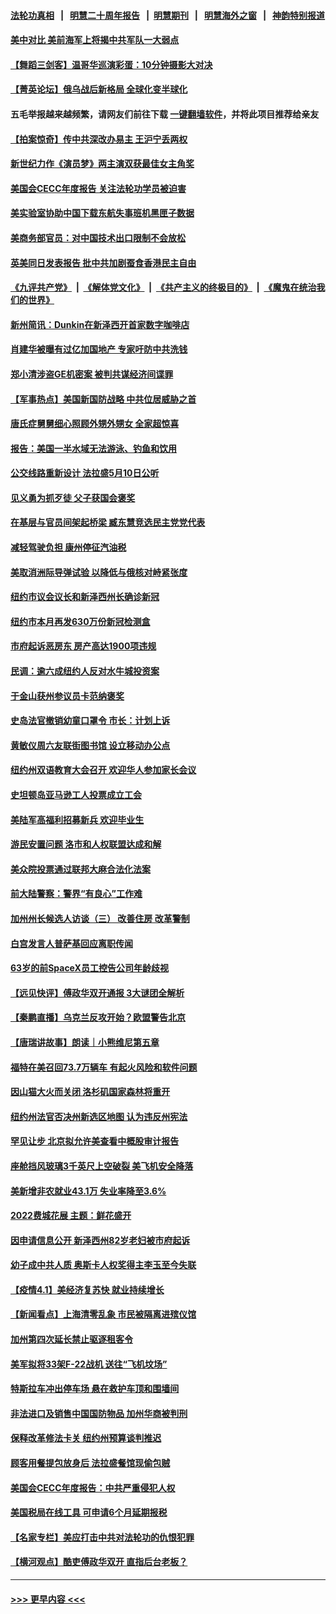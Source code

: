 #### [法轮功真相](https://github.com/gfw-breaker/truth/blob/master/README.md?t=0) &nbsp;&nbsp;|&nbsp;&nbsp; [明慧二十周年报告](https://github.com/gfw-breaker/mh-reports/blob/master/README.md?t=0) &nbsp;&nbsp;|&nbsp;&nbsp;[明慧期刊](https://github.com/gfw-breaker/mh-qikan) &nbsp;&nbsp;|&nbsp;&nbsp; [明慧海外之窗](https://github.com/gfw-breaker/mh-news/blob/master/README.md?t=0) &nbsp;&nbsp;|&nbsp;&nbsp; [神韵特别报道](https://github.com/gfw-breaker/mh-news/blob/master/shenyun.md?t=0)
#### [美中对比 美前海军上将揭中共军队一大弱点](../pages/nsc412/n13684986.md?t=04031602) 
#### [【舞蹈三剑客】温哥华巡演彩蛋：10分钟摄影大对决](../pages/nsc412/n13691759.md?t=04031602) 
#### [【菁英论坛】俄乌战后新格局 全球化变半球化](../pages/nsc412/n13691014.md?t=04031602) 
#### 五毛举报越来越频繁，请网友们前往下载 [一键翻墙软件](https://github.com/gfw-breaker/ssr-accounts)，并将此项目推荐给亲友
#### [【拍案惊奇】传中共深改办易主 王沪宁丢两权](../pages/nsc412/n13691255.md?t=04031602) 
#### [新世纪力作《演员梦》两主演双获最佳女主角奖](../pages/nsc412/n13689827.md?t=04031602) 
#### [美国会CECC年度报告 关注法轮功学员被迫害](../pages/nsc412/n13691316.md?t=04031602) 
#### [美实验室协助中国下载东航失事班机黑匣子数据](../pages/nsc412/n13691112.md?t=04031602) 
#### [美商务部官员：对中国技术出口限制不会放松](../pages/nsc412/n13691236.md?t=04031602) 
#### [英美同日发表报告 批中共加剧蚕食香港民主自由](../pages/nsc412/n13691287.md?t=04031602) 
#### [《九评共产党》](https://github.com/begood0513/9ping.md/blob/master/README.md) &nbsp;|&nbsp; [《解体党文化》](../../../../jtdwh.md/blob/master/README.md)  &nbsp;|&nbsp; [《共产主义的终极目的》](../../../../gczydzjmd.md/blob/master/README.md) &nbsp;|&nbsp; [《魔鬼在统治我们的世界》](../../../../mgztzwmdsj.md/blob/master/README.md) 
#### [新州简讯：Dunkin在新泽西开首家数字咖啡店](../pages/nsc412/n13686781.md?t=04031602) 
#### [肖建华被曝有过亿加国地产 专家吁防中共洗钱](../pages/nsc412/n13689005.md?t=04031602) 
#### [郑小清涉盗GE机密案 被判共谋经济间谍罪](../pages/nsc412/n13690284.md?t=04031602) 
#### [【军事热点】美国新国防战略 中共位居威胁之首](../pages/nsc412/n13689428.md?t=04031602) 
#### [唐氏症舅舅细心照顾外甥外甥女 全家超惊喜](../pages/nsc412/n13690504.md?t=04031602) 
#### [报告：美国一半水域无法游泳、钓鱼和饮用](../pages/nsc412/n13690138.md?t=04031602) 
#### [公交线路重新设计 法拉盛5月10日公听](../pages/nsc412/n13690243.md?t=04031602) 
#### [见义勇为抓歹徒 父子获国会褒奖](../pages/nsc412/n13690175.md?t=04031602) 
#### [在基层与官员间架起桥梁 臧东慧竞选民主党党代表](../pages/nsc412/n13690183.md?t=04031602) 
#### [减轻驾驶负担 康州停征汽油税](../pages/nsc412/n13690149.md?t=04031602) 
#### [美取消洲际导弹试验 以降低与俄核对峙紧张度](../pages/nsc412/n13690038.md?t=04031602) 
#### [纽约市议会议长和新泽西州长确诊新冠](../pages/nsc412/n13690157.md?t=04031602) 
#### [纽约市本月再发630万份新冠检测盒](../pages/nsc412/n13690180.md?t=04031602) 
#### [市府起诉恶房东 房产高达1900项违规](../pages/nsc412/n13690186.md?t=04031602) 
#### [民调：逾六成纽约人反对水牛城投资案](../pages/nsc412/n13690190.md?t=04031602) 
#### [于金山获州参议员卡范纳褒奖](../pages/nsc412/n13690193.md?t=04031602) 
#### [史岛法官撤销幼童口罩令 市长：计划上诉](../pages/nsc412/n13690217.md?t=04031602) 
#### [黄敏仪周六友联街图书馆 设立移动办公点](../pages/nsc412/n13690159.md?t=04031602) 
#### [纽约州双语教育大会召开  欢迎华人参加家长会议](../pages/nsc412/n13690155.md?t=04031602) 
#### [史坦顿岛亚马逊工人投票成立工会](../pages/nsc412/n13690152.md?t=04031602) 
#### [美陆军高福利招募新兵 欢迎毕业生](../pages/nsc412/n13690096.md?t=04031602) 
#### [游民安置问题 洛市和人权联盟达成和解](../pages/nsc412/n13690081.md?t=04031602) 
#### [美众院投票通过联邦大麻合法化法案](../pages/nsc412/n13689844.md?t=04031602) 
#### [前大陆警察：警界“有良心”工作难](../pages/nsc412/n13690040.md?t=04031602) 
#### [加州州长候选人访谈（三） 改善住房 改革警制](../pages/nsc412/n13689995.md?t=04031602) 
#### [白宫发言人普萨基回应离职传闻](../pages/nsc412/n13689747.md?t=04031602) 
#### [63岁的前SpaceX员工控告公司年龄歧视](../pages/nsc412/n13689921.md?t=04031602) 
#### [【远见快评】傅政华双开通报 3大谜团全解析](../pages/nsc412/n13689765.md?t=04031602) 
#### [【秦鹏直播】乌克兰反攻开始？欧盟警告北京](../pages/nsc412/n13688941.md?t=04031602) 
#### [【唐瑞讲故事】朗读｜小熊维尼第五章](../pages/nsc412/n13689709.md?t=04031602) 
#### [福特在美召回73.7万辆车 有起火风险和软件问题](../pages/nsc412/n13689733.md?t=04031602) 
#### [因山猫大火而关闭 洛杉矶国家森林将重开](../pages/nsc412/n13689703.md?t=04031602) 
#### [纽约州法官否决州新选区地图 认为违反州宪法](../pages/nsc412/n13687903.md?t=04031602) 
#### [罕见让步 北京拟允许美查看中概股审计报告](../pages/nsc412/n13689617.md?t=04031602) 
#### [座舱挡风玻璃3千英尺上空破裂 美飞机安全降落](../pages/nsc412/n13689505.md?t=04031602) 
#### [美新增非农就业43.1万 失业率降至3.6%](../pages/nsc412/n13689262.md?t=04031602) 
#### [2022费城花展 主题：鲜花盛开](../pages/nsc412/n13689283.md?t=04031602) 
#### [因申请信息公开 新泽西州82岁老妇被市府起诉](../pages/nsc412/n13686979.md?t=04031602) 
#### [幼子成中共人质 奥斯卡人权奖得主李玉至今失联](../pages/nsc412/n13687423.md?t=04031602) 
#### [【疫情4.1】美经济复苏快 就业持续增长](../pages/nsc412/n13688194.md?t=04031602) 
#### [【新闻看点】上海清零乱象 市民被隔离进殡仪馆](../pages/nsc412/n13687289.md?t=04031602) 
#### [加州第四次延长禁止驱逐租客令](../pages/nsc412/n13688252.md?t=04031602) 
#### [美军拟将33架F-22战机 送往“飞机坟场”](../pages/nsc412/n13687965.md?t=04031602) 
#### [特斯拉车冲出停车场 悬在救护车顶和围墙间](../pages/nsc412/n13688109.md?t=04031602) 
#### [非法进口及销售中国国防物品 加州华商被判刑](../pages/nsc412/n13687552.md?t=04031602) 
#### [保释改革修法卡关 纽约州预算谈判推迟](../pages/nsc412/n13687900.md?t=04031602) 
#### [顾客用餐提包放身后 法拉盛餐馆现偷包贼](../pages/nsc412/n13688025.md?t=04031602) 
#### [美国会CECC年度报告：中共严重侵犯人权](../pages/nsc412/n13687784.md?t=04031602) 
#### [美国税局在线工具 可申请6个月延期报税](../pages/nsc412/n13687685.md?t=04031602) 
#### [【名家专栏】美应打击中共对法轮功的仇恨犯罪](../pages/nsc412/n13683636.md?t=04031602) 
#### [【横河观点】酷吏傅政华双开 直指后台老板？](../pages/nsc412/n13687304.md?t=04031602) 

----
#### [ >>> 更早内容 <<< ](../indexes/nsc412-earlier.md)
